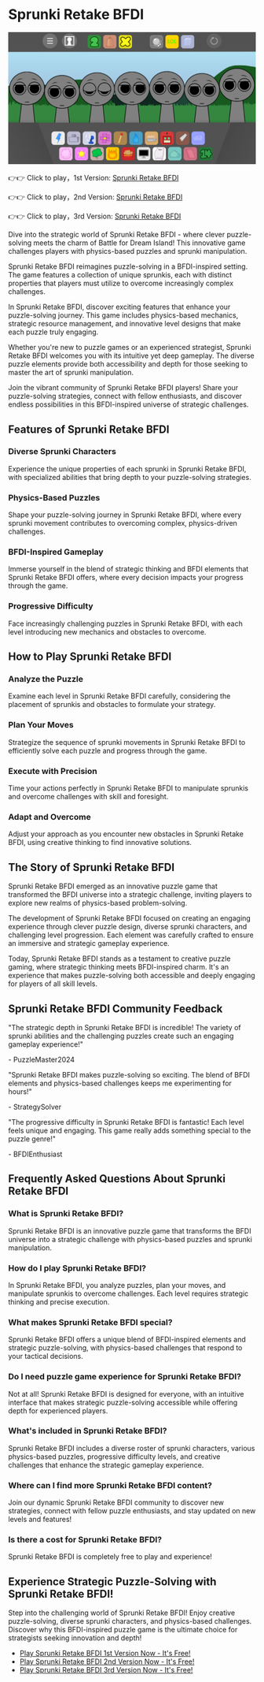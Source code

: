 # Sprunki Retake BFDI

![Sprunki Retake BFDI](https://raw.githubusercontent.com/sprunkiscrunkly/sprunki-retake-bfdi/refs/heads/main/sprunki-retake-bfdi.png "Sprunki Retake BFDI")

👉👉 Click to play，1st Version: [Sprunki Retake BFDI](https://sprunksters.com/sprunki-retake-bfdi/ "Sprunki Retake BFDI")

👉👉 Click to play，2nd Version: [Sprunki Retake BFDI](https://sprunkiscrunkly.com/sprunki-retake-bfdi/ "Sprunki Retake BFDI")

👉👉 Click to play，3rd Version: [Sprunki Retake BFDI](https://sprunkipyramixed.com/sprunki-retake-bfdi/ "Sprunki Retake BFDI")

Dive into the strategic world of Sprunki Retake BFDI - where clever puzzle-solving meets the charm of Battle for Dream Island! This innovative game challenges players with physics-based puzzles and sprunki manipulation.

Sprunki Retake BFDI reimagines puzzle-solving in a BFDI-inspired setting. The game features a collection of unique sprunkis, each with distinct properties that players must utilize to overcome increasingly complex challenges.

In Sprunki Retake BFDI, discover exciting features that enhance your puzzle-solving journey. This game includes physics-based mechanics, strategic resource management, and innovative level designs that make each puzzle truly engaging.

Whether you're new to puzzle games or an experienced strategist, Sprunki Retake BFDI welcomes you with its intuitive yet deep gameplay. The diverse puzzle elements provide both accessibility and depth for those seeking to master the art of sprunki manipulation.

Join the vibrant community of Sprunki Retake BFDI players! Share your puzzle-solving strategies, connect with fellow enthusiasts, and discover endless possibilities in this BFDI-inspired universe of strategic challenges.

## Features of Sprunki Retake BFDI

### Diverse Sprunki Characters

Experience the unique properties of each sprunki in Sprunki Retake BFDI, with specialized abilities that bring depth to your puzzle-solving strategies.

### Physics-Based Puzzles

Shape your puzzle-solving journey in Sprunki Retake BFDI, where every sprunki movement contributes to overcoming complex, physics-driven challenges.

### BFDI-Inspired Gameplay

Immerse yourself in the blend of strategic thinking and BFDI elements that Sprunki Retake BFDI offers, where every decision impacts your progress through the game.

### Progressive Difficulty

Face increasingly challenging puzzles in Sprunki Retake BFDI, with each level introducing new mechanics and obstacles to overcome.

## How to Play Sprunki Retake BFDI

### Analyze the Puzzle

Examine each level in Sprunki Retake BFDI carefully, considering the placement of sprunkis and obstacles to formulate your strategy.

### Plan Your Moves

Strategize the sequence of sprunki movements in Sprunki Retake BFDI to efficiently solve each puzzle and progress through the game.

### Execute with Precision

Time your actions perfectly in Sprunki Retake BFDI to manipulate sprunkis and overcome challenges with skill and foresight.

### Adapt and Overcome

Adjust your approach as you encounter new obstacles in Sprunki Retake BFDI, using creative thinking to find innovative solutions.

## The Story of Sprunki Retake BFDI

Sprunki Retake BFDI emerged as an innovative puzzle game that transformed the BFDI universe into a strategic challenge, inviting players to explore new realms of physics-based problem-solving.

The development of Sprunki Retake BFDI focused on creating an engaging experience through clever puzzle design, diverse sprunki characters, and challenging level progression. Each element was carefully crafted to ensure an immersive and strategic gameplay experience.

Today, Sprunki Retake BFDI stands as a testament to creative puzzle gaming, where strategic thinking meets BFDI-inspired charm. It's an experience that makes puzzle-solving both accessible and deeply engaging for players of all skill levels.

## Sprunki Retake BFDI Community Feedback

"The strategic depth in Sprunki Retake BFDI is incredible! The variety of sprunki abilities and the challenging puzzles create such an engaging gameplay experience!"

\- PuzzleMaster2024

"Sprunki Retake BFDI makes puzzle-solving so exciting. The blend of BFDI elements and physics-based challenges keeps me experimenting for hours!"

\- StrategySolver

"The progressive difficulty in Sprunki Retake BFDI is fantastic! Each level feels unique and engaging. This game really adds something special to the puzzle genre!"

\- BFDIEnthusiast

## Frequently Asked Questions About Sprunki Retake BFDI

### What is Sprunki Retake BFDI?

Sprunki Retake BFDI is an innovative puzzle game that transforms the BFDI universe into a strategic challenge with physics-based puzzles and sprunki manipulation.

### How do I play Sprunki Retake BFDI?

In Sprunki Retake BFDI, you analyze puzzles, plan your moves, and manipulate sprunkis to overcome challenges. Each level requires strategic thinking and precise execution.

### What makes Sprunki Retake BFDI special?

Sprunki Retake BFDI offers a unique blend of BFDI-inspired elements and strategic puzzle-solving, with physics-based challenges that respond to your tactical decisions.

### Do I need puzzle game experience for Sprunki Retake BFDI?

Not at all! Sprunki Retake BFDI is designed for everyone, with an intuitive interface that makes strategic puzzle-solving accessible while offering depth for experienced players.

### What's included in Sprunki Retake BFDI?

Sprunki Retake BFDI includes a diverse roster of sprunki characters, various physics-based puzzles, progressive difficulty levels, and creative challenges that enhance the strategic gameplay experience.

### Where can I find more Sprunki Retake BFDI content?

Join our dynamic Sprunki Retake BFDI community to discover new strategies, connect with fellow puzzle enthusiasts, and stay updated on new levels and features!

### Is there a cost for Sprunki Retake BFDI?

Sprunki Retake BFDI is completely free to play and experience!

## Experience Strategic Puzzle-Solving with Sprunki Retake BFDI!

Step into the challenging world of Sprunki Retake BFDI! Enjoy creative puzzle-solving, diverse sprunki characters, and physics-based challenges. Discover why this BFDI-inspired puzzle game is the ultimate choice for strategists seeking innovation and depth!

- [Play Sprunki Retake BFDI 1st Version Now - It's Free!](https://sprunksters.com/sprunki-retake-bfdi/)
- [Play Sprunki Retake BFDI 2nd Version Now - It's Free!](https://sprunkiscrunkly.com/sprunki-retake-bfdi/)
- [Play Sprunki Retake BFDI 3rd Version Now - It's Free!](https://sprunkipyramixed.com/sprunki-retake-bfdi/)
